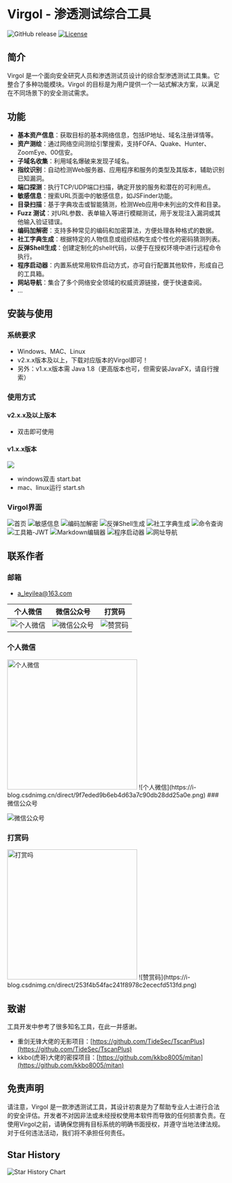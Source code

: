 # Virgol - 渗透测试综合工具

![GitHub release](https://img.shields.io/github/release/VirgoLee/Virgol.svg)
[![License](https://img.shields.io/badge/微信公众号-安全处女座-orange.svg)](https://mp.weixin.qq.com/s/Nz32s0LLVLiT64HeNtYi8A)

## 简介

Virgol 是一个面向安全研究人员和渗透测试员设计的综合型渗透测试工具集。它整合了多种功能模块。Virgol 的目标是为用户提供一个一站式解决方案，以满足在不同场景下的安全测试需求。

## 功能

- **基本资产信息**：获取目标的基本网络信息，包括IP地址、域名注册详情等。
- **资产测绘**：通过网络空间测绘引擎搜索，支持FOFA、Quake、Hunter、ZoomEye、00信安。
- **子域名收集**：利用域名爆破来发现子域名。
- **指纹识别**：自动检测Web服务器、应用程序和服务的类型及其版本，辅助识别已知漏洞。
- **端口探测**：执行TCP/UDP端口扫描，确定开放的服务和潜在的可利用点。
- **敏感信息**：搜索URL页面中的敏感信息，如JSFinder功能。
- **目录扫描**：基于字典攻击或智能猜测，检测Web应用中未列出的文件和目录。
- **Fuzz 测试**：对URL参数、表单输入等进行模糊测试，用于发现注入漏洞或其他输入验证错误。
- **编码加解密**：支持多种常见的编码和加密算法，方便处理各种格式的数据。
- **社工字典生成**：根据特定的人物信息或组织结构生成个性化的密码猜测列表。
- **反弹Shell生成**：创建定制化的shell代码，以便于在授权环境中进行远程命令执行。
- **程序启动器**：内置系统常用软件启动方式，亦可自行配置其他软件，形成自己的工具箱。
- **网站导航**：集合了多个网络安全领域的权威资源链接，便于快速查阅。
- ...

## 安装与使用

### 系统要求

- Windows、MAC、Linux
- v2.x.x版本及以上，下载对应版本的Virgol即可！
- 另外：v1.x.x版本需 Java 1.8（更高版本也可，但需安装JavaFX，请自行搜索）

### 使用方式
#### v2.x.x及以上版本
- 双击即可使用
#### v1.x.x版本
![](https://i-blog.csdnimg.cn/direct/8257f9dc9f084846a72084e1ef27ee69.png)
- windows双击 start.bat
- mac、linux运行 start.sh

### Virgol界面
![首页](https://i-blog.csdnimg.cn/direct/7fd90dfca00d47229d12562c370dcbea.png)
![敏感信息](https://i-blog.csdnimg.cn/direct/7b813a1218914621b716cc31cbd83a2f.png)
![编码加解密](https://i-blog.csdnimg.cn/direct/9f9b66cb41674255975c6298243be56a.png)
![反弹Shell生成](https://i-blog.csdnimg.cn/direct/214494ffc9c440f183ad0c54dafb507d.png)
![社工字典生成](https://i-blog.csdnimg.cn/direct/7a1fa2b74a02498aaec1528082ef2e89.png)
![命令查询](https://i-blog.csdnimg.cn/direct/26e674683cf942c7888f82136d4d7af1.png)
![工具箱-JWT](https://i-blog.csdnimg.cn/direct/6c9443c8e53a4ab780f3e61dfc7230c0.png)
![Markdown编辑器](https://i-blog.csdnimg.cn/direct/d01770d437e84fa8a5c04693a54a3e7c.png)
![程序启动器](https://i-blog.csdnimg.cn/direct/37b9879a9d774effaabe62a6278b6d3e.png)
![网址导航](https://i-blog.csdnimg.cn/direct/3a749922dedb41f1b0dec3a65312b64e.png)


## 联系作者

### 邮箱

- a_leyilea@163.com

| 个人微信 | 微信公众号 | 打赏码 |
|--|--|--|
| ![个人微信](https://i-blog.csdnimg.cn/direct/9f7eded9b6eb4d63a7c90db28dd25a0e.png) | ![微信公众号](https://i-blog.csdnimg.cn/direct/aac7c6a8de8547db8809bc1cdc5385bd.png) |![赞赏码](https://i-blog.csdnimg.cn/direct/253f4b54fac241f8978c2ececfd513fd.png)|

### 个人微信
<img src="https://i-blog.csdnimg.cn/direct/9f7eded9b6eb4d63a7c90db28dd25a0e.png" alt="个人微信" width="300">
![个人微信](https://i-blog.csdnimg.cn/direct/9f7eded9b6eb4d63a7c90db28dd25a0e.png)
### 微信公众号

![微信公众号](https://i-blog.csdnimg.cn/direct/aac7c6a8de8547db8809bc1cdc5385bd.png)
### 打赏码
<img src="https://i-blog.csdnimg.cn/direct/253f4b54fac241f8978c2ececfd513fd.png" alt="打赏吗" width="300">
![赞赏码](https://i-blog.csdnimg.cn/direct/253f4b54fac241f8978c2ececfd513fd.png)

## 致谢

工具开发中参考了很多知名工具，在此一并感谢。

- 重剑无锋大佬的无影项目：[https://github.com/TideSec/TscanPlus](https://github.com/TideSec/TscanPlus)
- kkbo(虎哥)大佬的密探项目：[https://github.com/kkbo8005/mitan](https://github.com/kkbo8005/mitan)

## 免责声明

请注意，Virgol 是一款渗透测试工具，其设计初衷是为了帮助专业人士进行合法的安全评估。开发者不对因非法或未经授权使用本软件而导致的任何损害负责。在使用Virgol之前，请确保您拥有目标系统的明确书面授权，并遵守当地法律法规。对于任何违法活动，我们将不承担任何责任。

## Star History  

![Star History Chart](https://api.star-history.com/svg?repos=VirgoLee/Virgol&type=Date)
